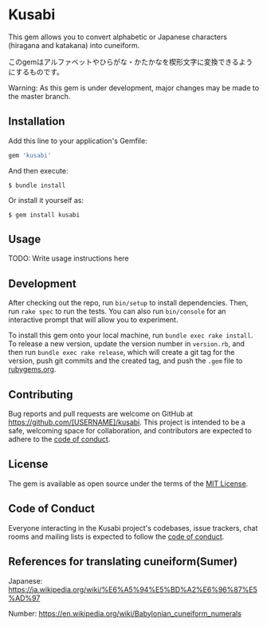 # Kusabi

This gem allows you to convert alphabetic or Japanese characters (hiragana and katakana) into cuneiform.

このgemはアルファベットやひらがな・かたかなを楔形文字に変換できるようにするものです。

Warning: As this gem is under development, major changes may be made to the master branch.

## Installation

Add this line to your application's Gemfile:

```ruby
gem 'kusabi'
```

And then execute:

    $ bundle install

Or install it yourself as:

    $ gem install kusabi

## Usage

TODO: Write usage instructions here

## Development

After checking out the repo, run `bin/setup` to install dependencies. Then, run `rake spec` to run the tests. You can also run `bin/console` for an interactive prompt that will allow you to experiment.

To install this gem onto your local machine, run `bundle exec rake install`. To release a new version, update the version number in `version.rb`, and then run `bundle exec rake release`, which will create a git tag for the version, push git commits and the created tag, and push the `.gem` file to [rubygems.org](https://rubygems.org).

## Contributing

Bug reports and pull requests are welcome on GitHub at https://github.com/[USERNAME]/kusabi. This project is intended to be a safe, welcoming space for collaboration, and contributors are expected to adhere to the [code of conduct](https://github.com/[USERNAME]/kusabi/blob/master/CODE_OF_CONDUCT.md).

## License

The gem is available as open source under the terms of the [MIT License](https://opensource.org/licenses/MIT).

## Code of Conduct

Everyone interacting in the Kusabi project's codebases, issue trackers, chat rooms and mailing lists is expected to follow the [code of conduct](https://github.com/[USERNAME]/kusabi/blob/master/CODE_OF_CONDUCT.md).

## References for translating cuneiform(Sumer)
Japanese: https://ja.wikipedia.org/wiki/%E6%A5%94%E5%BD%A2%E6%96%87%E5%AD%97

Number: https://en.wikipedia.org/wiki/Babylonian_cuneiform_numerals
